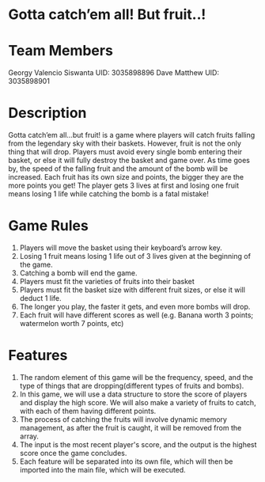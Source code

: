 # Gotta catch’em all! But fruit..!
# Team Members
Georgy Valencio Siswanta 	UID: 3035898896
Dave Matthew 		UID: 3035898901

# Description
Gotta catch’em all…but fruit! is a game where players will catch fruits falling from the legendary sky with their baskets. However, fruit is not the only thing that will drop. Players must avoid every single bomb entering their basket, or else it will fully destroy the basket and game over. As time goes by, the speed of the falling fruit and the amount of the bomb will be increased. Each fruit has its own size and points, the bigger they are the more points you get! The player gets 3 lives at first and losing one fruit means losing 1 life while catching the bomb is a fatal mistake!

# Game Rules
1. Players will move the basket using their keyboard’s arrow key.
2. Losing 1 fruit means losing 1 life out of 3 lives given at the beginning of the game.
3. Catching a bomb will end the game.
4. Players must fit the varieties of fruits into their basket
5. Players must fit the basket size with different fruit sizes, or else it will deduct 1 life.
6. The longer you play, the faster it gets, and even more bombs will drop.
7. Each fruit will have different scores as well (e.g. Banana worth 3 points; watermelon worth 7 points, etc)

# Features
1. The random element of this game will be the frequency, speed, and the type of things that are dropping(different types of fruits and bombs).
2. In this game, we will use a data structure to store the score of players and display the high score. We will also make a variety of fruits to catch, with each of them having different points. 
3. The process of catching the fruits will involve dynamic memory management, as after the fruit is caught, it will be removed from the array.
4. The input is the most recent player's score, and the output is the highest score once the game concludes.
5. Each feature will be separated into its own file, which will then be imported into the main file, which will be executed.


